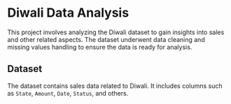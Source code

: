 # Diwali Data Analysis

This project involves analyzing the Diwali dataset to gain insights into sales and other related aspects. The dataset underwent data cleaning and missing values handling to ensure the data is ready for analysis.

## Dataset

The dataset contains sales data related to Diwali. It includes columns such as `State`, `Amount`, `Date`, `Status`, and others. 

